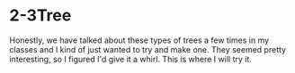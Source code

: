 # 2-3Tree
Honestly, we have talked about these types of trees a few times in my classes and I kind of just wanted to try and make one. 
They seemed pretty interesting, so I figured I'd give it a whirl. This is where I will try it.

